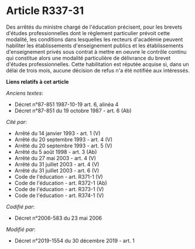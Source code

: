 # Article R337-31

Des arrêtés du ministre chargé de l'éducation précisent, pour les brevets d'études professionnelles dont le règlement
particulier prévoit cette modalité, les conditions dans lesquelles les recteurs d'académie peuvent habiliter les
établissements d'enseignement publics et les établissements d'enseignement privés sous contrat à mettre en oeuvre le contrôle
continu qui constitue alors une modalité particulière de délivrance du brevet d'études professionnelles. Cette habilitation
est réputée acquise si, dans un délai de trois mois, aucune décision de refus n'a été notifiée aux intéressés.

**Liens relatifs à cet article**

_Anciens textes_:

  - Décret n°87-851 1987-10-19 art. 6, alinéa 4
  - Décret n°87-851 du 19 octobre 1987 - art. 6 (Ab)

_Cité par_:

  - Arrêté du 14 janvier 1993 - art. 1 (V)
  - Arrêté du 20 septembre 1993 - art. 4 (V)
  - Arrêté du 20 septembre 1993 - art. 5 (V)
  - Arrêté du 5 août 1998 - art. 3 (Ab)
  - Arrêté du 27 mai 2003 - art. 4 (V)
  - Arrêté du 31 juillet 2003 - art. 4 (V)
  - Arrêté du 31 juillet 2003 - art. 6 (V)
  - Code de l'éducation - art. R371-1 (V)
  - Code de l'éducation - art. R372-1 (Ab)
  - Code de l'éducation - art. R373-1 (V)
  - Code de l'éducation - art. R374-1 (V)

_Codifié par_:

  - Décret n°2006-583 du 23 mai 2006

_Modifié par_:

  - Décret n°2019-1554 du 30 décembre 2019 - art. 1
